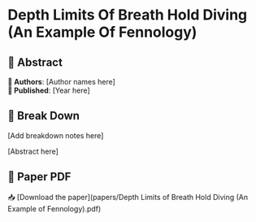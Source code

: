 # Depth Limits Of Breath Hold Diving (An Example Of Fennology)



## 🧬 Abstract



**👤 Authors**: [Author names here]  
**📅 Published**: [Year here]


## 🧠 Break Down

[Add breakdown notes here]

[Abstract here]



## 📄 Paper PDF

📥 [Download the paper](papers/Depth Limits of Breath Hold Diving (An Example of Fennology).pdf)